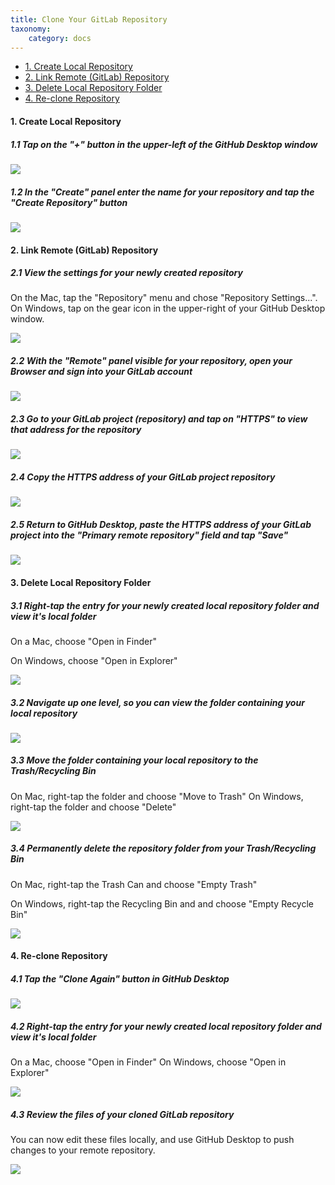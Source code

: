 ```yaml
---
title: Clone Your GitLab Repository
taxonomy:
    category: docs
---
```


* [1. Create Local Repository](#1-create-local-repository)
* [2. Link Remote (GitLab) Repository](#2-link-remote-repository)
* [3. Delete Local Repository Folder](#3-delete-local-repository-folder)
* [4. Re-clone Repository](#4-re-clone-repository)

#### 1. Create Local Repository

##### 1.1 Tap on the "+" button in the upper-left of the GitHub Desktop window

![](../../images/using-github-desktop-and-gitlab-with-grav/tap-on-the-----button-in-the-upper-left-of-the-github-desktop-window.png)

##### 1.2 In the "Create" panel enter the name for your repository and tap the "Create Repository" button

![](../../images/using-github-desktop-and-gitlab-with-grav/in-the--create--panel-enter-the-name-for-your-repository-and-tap-the--create-repository--button.png)

#### 2. Link Remote (GitLab) Repository

##### 2.1 View the settings for your newly created repository

On the Mac, tap the "Repository" menu and chose "Repository Settings...".
On Windows, tap on the gear icon in the upper-right of your GitHub Desktop window.


![](../../images/using-github-desktop-and-gitlab-with-grav/view-the-settings-for-your-newly-created-repository.png)

##### 2.2 With the "Remote" panel visible for your repository, open your Browser and sign into your GitLab account

![](../../images/using-github-desktop-and-gitlab-with-grav/with-the--remote--panel-visible-for-your-repository--open-your-browser-and-sign-into-your-gitlab-acc.png)

##### 2.3 Go to your GitLab project (repository) and tap on "HTTPS" to view that address for the repository

![](../../images/using-github-desktop-and-gitlab-with-grav/go-to-your-gitlab-project--repository--and-tap-on--https--to-view-that-address-for-the-repository.png)

##### 2.4 Copy the HTTPS address of your GitLab project repository

![](../../images/using-github-desktop-and-gitlab-with-grav/copy-the-https-address-of-your-gitlab-project-repository.png)

##### 2.5 Return to GitHub Desktop, paste the HTTPS address of your GitLab project into the "Primary remote repository" field and tap "Save"

![](../../images/using-github-desktop-and-gitlab-with-grav/return-to-github-desktop--paste-the-https-address-of-your-gitlab-project-into-the--primary-remote-re.png)

#### 3. Delete Local Repository Folder

##### 3.1 Right-tap the entry for your newly created local repository folder and view it's local folder

On a Mac, choose "Open in Finder"

On Windows,  choose "Open in Explorer"


![](../../images/using-github-desktop-and-gitlab-with-grav/right-tap-the-entry-for-your-newly-created-local-repository-folder-and-view-it-s-local-folder.png)

##### 3.2 Navigate up one level, so you can view the folder containing your local repository

![](../../images/using-github-desktop-and-gitlab-with-grav/navigate-up-one-level--so-you-can-view-the-folder-containing-your-local-repository.png)

##### 3.3 Move the folder containing your local repository to the Trash/Recycling Bin

On Mac, right-tap the folder and choose "Move to Trash"
On Windows, right-tap the folder and choose "Delete"


![](../../images/using-github-desktop-and-gitlab-with-grav/move-the-folder-containing-your-local-repository-to-the-trash-recycling-bin.png)

##### 3.4 Permanently delete the repository folder from your Trash/Recycling Bin

On Mac, right-tap the Trash Can and choose "Empty Trash"

On Windows, right-tap the Recycling Bin and and choose "Empty Recycle Bin"


![](../../images/using-github-desktop-and-gitlab-with-grav/permanently-delete-the-repository-folder-from-your-trash-recycling-bin.png)

#### 4. Re-clone Repository

##### 4.1 Tap the "Clone Again" button in GitHub Desktop

![](../../images/using-github-desktop-and-gitlab-with-grav/tap-the--clone-again--button-in-github-desktop.png)

##### 4.2 Right-tap the entry for your newly created local repository folder and view it's local folder

On a Mac, choose "Open in Finder"
On Windows,  choose "Open in Explorer"


![](../../images/using-github-desktop-and-gitlab-with-grav/right-tap-the-entry-for-your-newly-created-local-repository-folder-and-view-it-s-local-folder-1.png)

##### 4.3 Review the files of your cloned GitLab repository

You can now edit these files locally, and use GitHub Desktop to push changes to your remote repository.


![](../../images/using-github-desktop-and-gitlab-with-grav/review-the-files-of-your-cloned-gitlab-repository.png)
